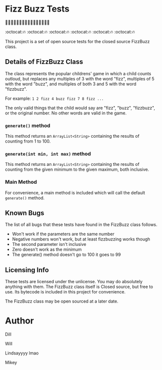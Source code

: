 Fizz Buzz Tests
===============
:100::pray::100::pray::100::pray::100::pray::100::pray::100::pray::100::pray::100::pray:

:octocat::fire:
:octocat::fire:
:octocat::fire:
:octocat::fire:
:octocat::fire:
:octocat::fire:


This project is a set of open source tests for the closed source FizzBuzz class.

Details of FizzBuzz Class
-------------------------
The class represents the popular childrens' game in which a child counts outloud, but replaces any multiples of 3 with the word "fizz", multiples of 5 with the word "buzz", and multiples of both 3 and 5 with the word "fizzbuzz".

For example: `1 2 fizz 4 buzz fizz 7 8 fizz ...`

The only valid things that the child would say are "fizz", "buzz", "fizzbuzz", or the original number. No other words are valid in the game.

### `generate()` method
This method returns an `ArrayList<String>` containing the results of counting from 1 to 100.

### `generate(int min, int max)` method
This method returns an `ArrayList<String>` containing the results of counting from the given minimum to the given maximum, both inclusive.

### Main Method
For convenience, a main method is included which will call the default `generate()` method.

Known Bugs
----------
The list of all bugs that these tests have found in the FizzBuzz class follows.
* Won't work if the parameters are the same number
* Negative numbers won't work, but at least fizzbuzzing works though
* The second parameter isn't inclusive
* Zero doesn't work as the minimum
* The generate() method doesn't go to 100 it goes to 99


Licensing Info
--------------
These tests are licensed under the unlicense. You may do absolutely anything with them. The FizzBuzz class itself is Closed source, but free to use. Its bytecode is included in this project for convenience.

The FizzBuzz class may be open sourced at a later date.

Author
======
Dill

Will

Lindsayyyy lmao

Mikey
